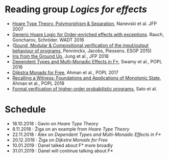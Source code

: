 # Reading group _Logics for effects_

* [Hoare Type Theory, Polymorphism & Separation](https://software.imdea.org/~aleks/htt/jfpsep07.pdf), Nanevski et al. JFP 2007
* [Generic Hoare Logic for Order-enriched effects with exceptions](https://www8.cs.fau.de/_media/research:papers:hoare-exceptions.pdf). Rauch, Goncharov, Schröder. WADT 2016
* ([Sound, Modular & Compositional verification of the input/output behaviour of programs](https://www.willemp.be/cw/input-output-verification/), Penninckx, Jacobs, Piessens. ESOP 2015)
* [Iris from the Ground Up](https://people.mpi-sws.org/~dreyer/papers/iris-ground-up/paper.pdf), Jung et al., JFP 2018
* [Dependent Types and Multi-Monadic Effects in F*](https://www.fstar-lang.org/papers/mumon/paper.pdf), Swamy et al., POPL 2016
* [Dijkstra Monads for Free](https://www.fstar-lang.org/papers/dm4free/), Ahman et al., POPL 2017
* [Recalling a Witness: Foundations and Applications of Monotonic State](https://arxiv.org/abs/1707.02466), Ahman et al., POPL 2018
* [Formal verification of higher-order probabilistic programs](https://arxiv.org/abs/1807.06091), Sato et al.

# Schedule
* 18.10.2018 : Gavin on _Hoare Type Theory_
* 8.11.2018 : Žiga on an example from _Hoare Type Theory_
* 22.11.2018 : Alex on _Dependent Types and Multi-Monadic Effects in F*_
* 20.12.2018 : Žiga on _Dijkstra Monads for Free_
* 10.01.2019 : Danel talked about F* more broadly
* 31.01.2019 : Danel will continue talking about F*

